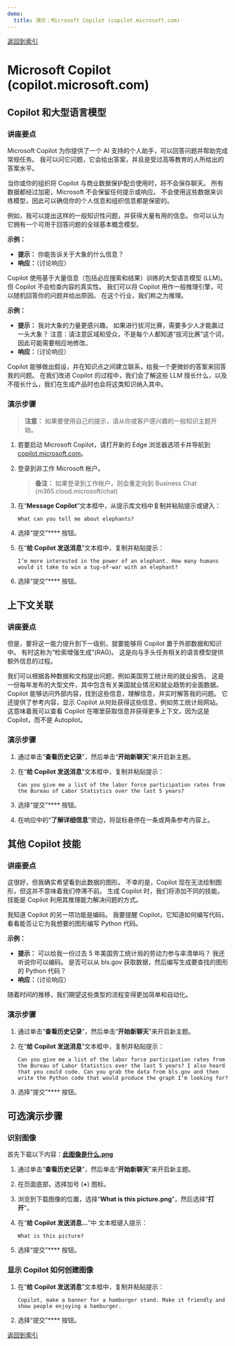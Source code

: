 ```yaml
---
demo:
  title: 演示：Microsoft Copilot (copilot.microsoft.com)
---
```


[返回到索引](https://microsoftlearning.github.io/MS-4012-Microsoft-Copilot-Web-Based-Interactive-Experience-for-Executives/)

# Microsoft Copilot (copilot.microsoft.com)

## Copilot 和大型语言模型

### 讲座要点

Microsoft Copilot 为你提供了一个 AI 支持的个人助手，可以回答问题并帮助完成常规任务。 我可以问它问题，它会给出答案，并且是受过高等教育的人所给出的答案水平。

当你或你的组织将 Copilot 与商业数据保护配合使用时，将不会保存聊天。 所有数据都经过加密，Microsoft 不会保留任何提示或响应。 不会使用这些数据来训练模型，因此可以确信你的个人信息和组织信息都是保密的。

例如，我可以提出这样的一般知识性问题，并获得大量有用的信息。 你可以认为它拥有一个可用于回答问题的全球基本概念模型。

**示例：**
- **提示：** 你能告诉关于大象的什么信息？
- **响应：**（讨论响应）

Copilot 使用基于大量信息（包括必应搜索和结果）训练的大型语言模型 (LLM)。 但 Copilot 不会检查内容的真实性。 我们可以将 Copilot 用作一般推理引擎，可以随机回答你的问题并给出原因。 在这个行业，我们称之为推理。

**示例：**
- **提示：** 我对大象的力量更感兴趣。 如果进行拔河比赛，需要多少人才能赢过一头大象？ 注意：请注意区域和受众，不是每个人都知道“拔河比赛”这个词，因此可能需要相应地修改。 
- **响应：**（讨论响应）

Copilot 能够做出假设，并在知识点之间建立联系，给我一个更微妙的答案来回答我的问题。 在我们改进 Copilot 的过程中，我们会了解这些 LLM 擅长什么，以及不擅长什么，我们在生成产品时也会将这类知识纳入其中。

### 演示步骤

> **注意：** 如果要使用自己的提示，请从你或客户感兴趣的一般知识主题开始。

1. 若要启动 Microsoft Copilot，请打开新的 Edge 浏览器选项卡并导航到 <a href="https://copilot.microsoft.com" target="_blank">copilot.microsoft.com</a>。

1. 登录到非工作 Microsoft 帐户。

    > **备注：** 如果登录到工作帐户，则会重定向到 Business Chat (m365.cloud.microsoft/chat) 

1. 在“**Message Copilot**”文本框中，从提示库文档中复制并粘贴提示或键入：

    ```text
    What can you tell me about elephants?
    ```
1. 选择“提交”**** 按钮。
1. 在“**给 Copilot 发送消息**”文本框中，复制并粘贴提示：

    ```text
    I’m more interested in the power of an elephant. How many humans would it take to win a tug-of-war with an elephant?
    ```
1. 选择“提交”**** 按钮。

## 上下文关联

### 讲座要点

但是，要将这一能力提升到下一级别，就要能够将 Copilot 置于外部数据和知识中。 有时这称为“检索增强生成”(RAG)。 这是向与手头任务相关的语言模型提供额外信息的过程。

我们可以根据各种数据和文档提出问题，例如美国劳工统计局的就业报告。 这是一份每年发布的大型文件，其中包含有关美国就业情况和就业趋势的全面数据。 Copilot 能够访问外部内容，找到这些信息，理解信息，并实时解答我的问题。 它还提供了参考内容，显示 Copilot 从何处获得这些信息，例如劳工统计局网站。 这意味着我可以查看 Copilot 在哪里获取信息并获得更多上下文，因为这是 Copilot，而不是 Autopilot。

### 演示步骤

1. 通过单击“**查看历史记录**”，然后单击“**开始新聊天**”来开启新主题。

1. 在“**给 Copilot 发送消息**”文本框中，复制并粘贴提示：

    ```text
    Can you give me a list of the labor force participation rates from the Bureau of Labor Statistics over the last 5 years?
    ```
1. 选择“提交”**** 按钮。
1. 在响应中的“**了解详细信息**”旁边，将鼠标悬停在一条或两条参考内容上。

## 其他 Copilot 技能

### 讲座要点

这很好，但我确实希望看到此数据的图形。 不幸的是，Copilot 现在无法绘制图形，但这并不意味着我们停滞不前。 生成 Copilot 时，我们将添加不同的技能。 技能是 Copilot 利用其推理能力解决问题的方式。

我知道 Copilot 的另一项功能是编码。 我要提醒 Copilot，它知道如何编写代码，看看能否让它为我想要的图形编写 Python 代码。

**示例：**
- **提示：** 可以给我一份过去 5 年美国劳工统计局的劳动力参与率清单吗？ 我还听说你可以编码。 是否可以从 bls.gov 获取数据，然后编写生成要查找的图形的 Python 代码？
- **响应：**（讨论响应）

随着时间的推移，我们期望这些类型的流程变得更加简单和自动化。

### 演示步骤

1. 通过单击“**查看历史记录**”，然后单击“**开始新聊天**”来开启新主题。

1. 在“**给 Copilot 发送消息**”文本框中，复制并粘贴提示：

    ```text
    Can you give me a list of the labor force participation rates from the Bureau of Labor Statistics over the last 5 years? I also heard that you could code. Can you grab the data from bls.gov and then write the Python code that would produce the graph I'm looking for?
    ```

1. 选择“提交”**** 按钮。

## 可选演示步骤

### 识别图像

首先下载以下内容：[**此图像是什么.png**](https://github.com/MicrosoftLearning/MS-4012-Microsoft-Copilot-Unlocked/raw/master/Resourcefiles/what_is_this_image.PNG)

1. 通过单击“**查看历史记录**”，然后单击“**开始新聊天**”来开启新主题。

1. 在页面底部，选择加号 (**+**) 图标。

1. 浏览到下载图像的位置，选择“**What is this picture.png**”，然后选择“**打开**”。
1. 在“**给 Copilot 发送消息...**”中 文本框键入提示：

    ```text
    What is this picture?
    ```

1. 选择“提交”**** 按钮。

### 显示 Copilot 如何创建图像

1. 在“**给 Copilot 发送消息**”文本框中，复制并粘贴提示：

    ```text
    Copilot, make a banner for a hamburger stand. Make it friendly and show people enjoying a hamburger.
    ```

1. 选择“提交”**** 按钮。

[返回到索引](https://microsoftlearning.github.io/MS-4012-Microsoft-Copilot-Web-Based-Interactive-Experience-for-Executives/)
